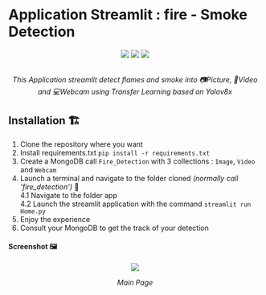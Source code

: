 # Application Streamlit : fire - Smoke Detection
<div align="center">
  <img src="https://img.shields.io/badge/python-3.10-blue.svg" />
  <img src="https://static.streamlit.io/badges/streamlit_badge_black_white.svg" />
  <img src="https://img.shields.io/badge/MongoDB-4EA94B?style=for-the-badge&logo=mongodb&logoColor=white" />
  
  </br>
  </br> 
  <p><i>This Application streamlit detect flames and smoke into 📷Picture, 🎥Video and 💻Webcam using Transfer Learning based on Yolov8x</i></p>
</div> 


## Installation 🏗
1. Clone the repository where you want 
2. Install requirements.txt ``pip install -r requirements.txt``
3. Create a MongoDB call ``Fire_Detection`` with 3 collections : ``Image``, ``Video`` and ``Webcam``
4. Launch a terminal and navigate to the folder cloned *(normally call 'fire_detection')* 🫠  
  4.1 Navigate to the folder app  
  4.2 Launch the streamlit application with the command ``streamlit run Home.py``
5. Enjoy the experience
6. Consult your MongoDB to get the track of your detection

#### Screenshot 🖼

<div align="center">
  <img src="![image](https://github.com/CharleyDL/fire_detection/assets/21961841/755d59ca-ea68-451d-a838-c091aeb89fe1)" />
  <p><i>Main Page</i></p>
</div> 


